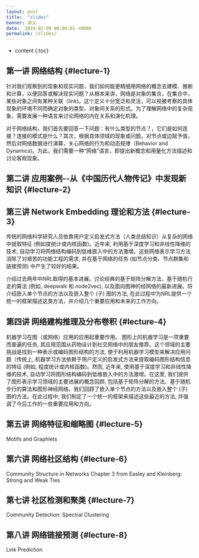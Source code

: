 ```yaml
---
layout: post
title:  "slides"
banner: 讲义
date:  2019-02-09 08:00:01 +0800
permalink: /slides/
---
```


* content
{:toc}


第一讲 网络结构 {#lecture-1}
---
针对我们观察到的现象和现实问题，我们如何能更精细用网络的概念去建模、推断和计算，以便回答或解决现实问题？从根本来讲，网络是对象的集合，在集合中，某些对象之间有某种关联（link)。这个定义十分宽泛和灵活，可以视被考察的具体现象的环境不同而确定对象的类型、对象间关系的形式。为了理解网络中的复杂现象，需要发展一种语言来讨论网络的内在关系和演化机理。

对于网络结构，我们首先要回答一下问题：有什么类型的节点？，它们是如何连接？连接的模式是什么？其次，根据具体领域的现象或问题，对节点或边赋予值，然后对网络数据进行演算，关心网络的行为和动态规律（Behavior and Dynamics)。为此，我们需要一种“网络”语言，即提出新概念和用量化方法描述和讨论客观现象。


第二讲 应用案例--从《中国历代人物传记》中发现新知识 {#lecture-2}
---

第三讲 Network Embedding 理论和方法 {#lecture-3}
---
传统的网络科学研究人员依靠用户定义启发式方法（人类总结知识）从复杂的网络中提取特征 (例如度统计或内核函数)。近年来, 利用基于深度学习和非线性降维的技术, 自动学习将网络结构编码到低维嵌入中的方法激增。这些网络表示学习方法消除了对艰苦的功能工程的需求, 并在基于网络的任务 (如节点分类、节点群集和链接预测) 中产生了较好的结果。

介绍过去两年中NRL取得的基本进展。讨论经典的基于矩阵分解方法、基于随机行走的算法 (例如, deepwalk 和 node2vec), 以及面向图神的经网络的最新进展。将介绍嵌入单个节点的方法以及嵌入整个 (子) 图的方法, 在此过程中为NRL提供一个统一的框架描述这类方法，并介绍几个重要应用和未来的工作方向。

第四讲 网络建构推理及分布卷积 {#lecture-4}
---
机器学习在图（或网络）应用的应用起重要作用。
图形上的机器学习是一项重要而普遍的任务, 其应用范围从药物设计到社交网络中的朋友推荐。这个领域的主要挑战是找到一种表示或编码图形结构的方法, 便于利用机器学习模型来解决应用问题（传统上, 机器学习方法依赖于用户定义的启发式方法来提取编码图形结构信息的特征 (例如, 程度统计或内核函数)。然而, 近年来, 使用基于深度学习和非线性降维的技术, 自动学习将图形结构编码到低维嵌入中的方法激增。在这里, 我们提供了图形表示学习领域的主要进展的概念回顾, 包括基于矩阵分解的方法、基于随机步行的算法和图形神经网络。我们回顾了嵌入单个节点的方法以及嵌入整个 (子) 图的方法。在此过程中, 我们制定了一个统一的框架来描述这些最近的方法, 并强调了今后工作的一些重要应用和方向。

第五讲 网络特征和缩略图 {#lecture-5}
---
Motifs and Graphlets

第六讲 网络社区结构 {#lecture-6}
---
Community Structure in Networks
Chapter 3 from Easley and Kleinberg: Strong and Weak Ties


第七讲 社区检测和聚类 {#lecture-7}
---
Community Detection: Spectral Clustering


第八讲 网络链接预测 {#lecture-8}
---
Link Prediction

